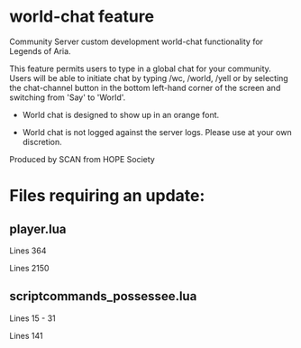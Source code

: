 # world-chat feature
Community Server custom development world-chat functionality for Legends of Aria.

This feature permits users to type in a global chat for your community.  Users will be able to initiate chat by typing /wc, /world, /yell or by selecting the chat-channel button in the bottom left-hand corner of the screen and switching from 'Say' to 'World'.

- World chat is designed to show up in an orange font.

- World chat is not logged against the server logs.  Please use at your own discretion.

Produced by SCAN from HOPE Society


# Files requiring an update:

## player.lua

Lines 364

Lines 2150


## scriptcommands_possessee.lua

Lines 15 - 31

Lines 141


